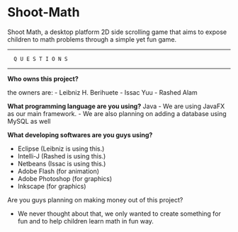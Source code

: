 # Shoot-Math
Shoot Math, a desktop platform 2D side scrolling game that aims to expose children to math problems through a simple yet fun game. 



******************************
      Q U E S T I O N S
******************************
<strong>Who owns this project?</strong>
  
the owners are:
      - Leibniz H. Berihuete 
      - Issac Yuu
      - Rashed Alam

<strong>What programming language are you using?</strong>
   Java
       - We are using JavaFX as our main framework.
       - We are also planning on adding a database using MySQL as well

<strong>What developing softwares are you guys using?</strong>
  - Eclipse  (Leibniz is using this.)
  - Intelli-J  (Rashed is using this.)
  - Netbeans  (Issac is using this.)
  - Adobe Flash  (for animation)
  - Adobe Photoshop  (for graphics)
  - Inkscape  (for graphics)
  
Are you guys planning on making money out of this project?
  - We never thought about that, we only wanted to create something for fun and to help children
    learn math in fun way.


